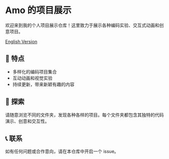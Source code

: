 # Amo 的项目展示

欢迎来到我的个人项目展示仓库！这里致力于展示各种编码实验、交互式动画和创意项目。

[English Version](./README.md)

## 🌟 特点

- 多样化的编码项目集合
- 互动动画和视觉实验
- 持续更新，带来新颖有趣的内容

## 🚀 探索

请随意浏览不同的文件夹，发现各种各样的项目。每个文件夹都包含其独特的代码演示、创意和交互性。

## 📞 联系

如有任何问题或合作意向，请在本仓库中开启一个 issue。